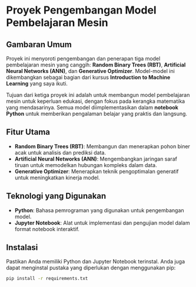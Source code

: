 # Proyek Pengembangan Model Pembelajaran Mesin

## Gambaran Umum

Proyek ini menyoroti pengembangan dan penerapan tiga model pembelajaran mesin yang canggih: **Random Binary Trees (RBT)**, **Artificial Neural Networks (ANN)**, dan **Generative Optimizer**. Model-model ini dikembangkan sebagai bagian dari kursus **Introduction to Machine Learning** yang saya ikuti. 

Tujuan dari ketiga proyek ini adalah untuk membangun model pembelajaran mesin untuk keperluan edukasi, dengan fokus pada kerangka matematika yang mendasarinya. Semua model diimplementasikan dalam **notebook Python** untuk memberikan pengalaman belajar yang praktis dan langsung.

## Fitur Utama

- **Random Binary Trees (RBT)**: Membangun dan menerapkan pohon biner acak untuk analisis dan prediksi data.
- **Artificial Neural Networks (ANN)**: Mengembangkan jaringan saraf tiruan untuk memodelkan hubungan kompleks dalam data.
- **Generative Optimizer**: Menerapkan teknik pengoptimalan generatif untuk meningkatkan kinerja model.

## Teknologi yang Digunakan

- **Python**: Bahasa pemrograman yang digunakan untuk pengembangan model.
- **Jupyter Notebook**: Alat untuk implementasi dan pengujian model dalam format notebook interaktif.

## Instalasi

Pastikan Anda memiliki Python dan Jupyter Notebook terinstal. Anda juga dapat menginstal pustaka yang diperlukan dengan menggunakan pip:

```sh
pip install -r requirements.txt
```